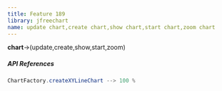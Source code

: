 ```yaml
---
title: Feature 189
library: jfreechart
name: update chart,create chart,show chart,start chart,zoom chart
---
```


**chart**->(update,create,show,start,zoom)

##### API References

```java
ChartFactory.createXYLineChart --> 100 %
```
